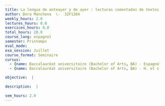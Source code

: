 ```yaml
---
title: La lengua de anteayer y de ayer : lecturas comentadas de textos (ss X-XIX)
author: Dora Mancheva  \-  32F1284
weekly_hours: 2.0
lectures_hours: 0.0
exercices_hours: 0.0
total_hours: 28.0
course_lang: espagnol
semester: Printemps
eval_mode: 
exa_session: Juillet
course_format: Seminaire
cursus:
  - {name: Baccalauréat universitaire (Bachelor of Arts, BA) - Espagnol, type: N/A, credits: \-}
  - {name: Baccalauréat universitaire (Bachelor of Arts, BA) - H. et c. du Moyen Age, type: N/A, credits: \-}

objective:  |
            
description:  |
              
sem_hours: 2.0
---
```

